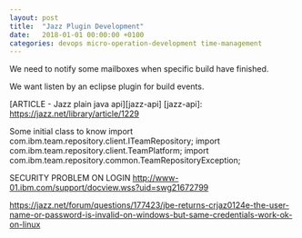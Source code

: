 ```yaml
---
layout: post
title:  "Jazz Plugin Development"
date:   2018-01-01 00:00:00 +0100
categories: devops micro-operation-development time-management
---
```


We need to notify some mailboxes when specific build have finished.

We want listen by an eclipse plugin for build events.



[ARTICLE - Jazz plain java api][jazz-api]
[jazz-api]: https://jazz.net/library/article/1229

Some initial class to know
import com.ibm.team.repository.client.ITeamRepository;
import com.ibm.team.repository.client.TeamPlatform;
import com.ibm.team.repository.common.TeamRepositoryException;


SECURITY PROBLEM ON LOGIN
http://www-01.ibm.com/support/docview.wss?uid=swg21672799

https://jazz.net/forum/questions/177423/jbe-returns-crjaz0124e-the-user-name-or-password-is-invalid-on-windows-but-same-credentials-work-ok-on-linux
